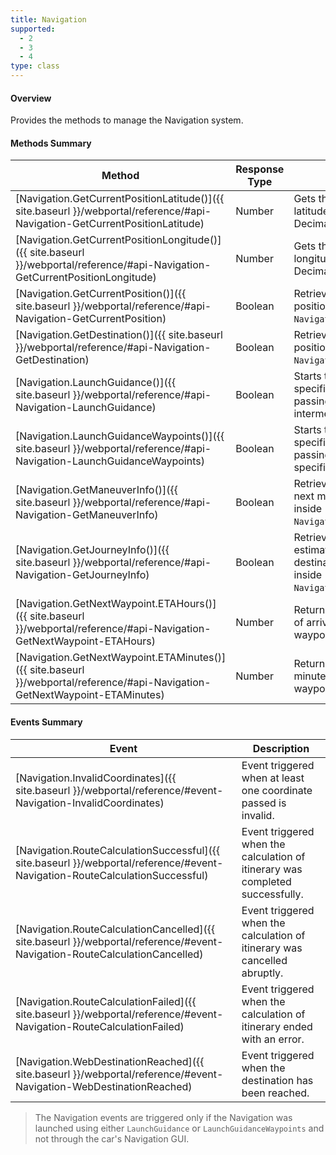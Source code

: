 ```yaml
---
title: Navigation
supported:
  - 2
  - 3
  - 4
type: class
---
```


#### Overview

Provides the methods to manage the Navigation system.

#### Methods Summary

Method | Response Type | Description
-----|----|----
[Navigation.GetCurrentPositionLatitude()]({{ site.baseurl }}/webportal/reference/#api-Navigation-GetCurrentPositionLatitude) | Number | Gets the current position's latitude in WGS84 Signed Decimal Degrees.
[Navigation.GetCurrentPositionLongitude()]({{ site.baseurl }}/webportal/reference/#api-Navigation-GetCurrentPositionLongitude) | Number| Gets the current position's longitude in WGS84 Signed Decimal Degrees.
[Navigation.GetCurrentPosition()]({{ site.baseurl }}/webportal/reference/#api-Navigation-GetCurrentPosition) | Boolean | Retrieves the current position and store it inside `Navigation.CurrentPosition`.
[Navigation.GetDestination()]({{ site.baseurl }}/webportal/reference/#api-Navigation-GetDestination) | Boolean | Retrieves the current position and store it inside `Navigation.Destination`.
[Navigation.LaunchGuidance()]({{ site.baseurl }}/webportal/reference/#api-Navigation-LaunchGuidance) | Boolean | Starts the navigation to the specified destination and passing through all intermediary destinations.
[Navigation.LaunchGuidanceWaypoints()]({{ site.baseurl }}/webportal/reference/#api-Navigation-LaunchGuidanceWaypoints) | Boolean | Starts the navigation to the specified destination and passing through all the specified waypoints.
[Navigation.GetManeuverInfo()]({{ site.baseurl }}/webportal/reference/#api-Navigation-GetManeuverInfo) | Boolean | Retrieves information on the next maneuver and store it inside `Navigation.ManeuverInfo`.
[Navigation.GetJourneyInfo()]({{ site.baseurl }}/webportal/reference/#api-Navigation-GetJourneyInfo) | Boolean | Retrieves information on the estimated time of arrival at destination and store it inside `Navigation.JourneyInfo`.
[Navigation.GetNextWaypoint.ETAHours()]({{ site.baseurl }}/webportal/reference/#api-Navigation-GetNextWaypoint-ETAHours) | Number | Returns the estimated hour of arrival at the next waypoint.
[Navigation.GetNextWaypoint.ETAMinutes()]({{ site.baseurl }}/webportal/reference/#api-Navigation-GetNextWaypoint-ETAMinutes) | Number | Returns the estimated minute of arrival at the next waypoint.

#### Events Summary

Event | Description
----|----
[Navigation.InvalidCoordinates]({{ site.baseurl }}/webportal/reference/#event-Navigation-InvalidCoordinates) | Event triggered when at least one coordinate passed is invalid.
[Navigation.RouteCalculationSuccessful]({{ site.baseurl }}/webportal/reference/#event-Navigation-RouteCalculationSuccessful) | Event triggered when the calculation of itinerary was completed successfully.
[Navigation.RouteCalculationCancelled]({{ site.baseurl }}/webportal/reference/#event-Navigation-RouteCalculationCancelled) | Event triggered when the calculation of itinerary was cancelled abruptly.
[Navigation.RouteCalculationFailed]({{ site.baseurl }}/webportal/reference/#event-Navigation-RouteCalculationFailed) | Event triggered when the calculation of itinerary ended with an error.
[Navigation.WebDestinationReached]({{ site.baseurl }}/webportal/reference/#event-Navigation-WebDestinationReached) | Event triggered when the destination has been reached.

> The Navigation events are triggered only if the Navigation was launched using either `LaunchGuidance` or `LaunchGuidanceWaypoints` and not through the car's Navigation GUI.
